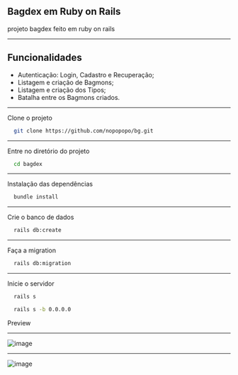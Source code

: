 ## Bagdex em Ruby on Rails

projeto bagdex feito em ruby on rails



_______________________________________________________________________________________________________________

## Funcionalidades

- Autenticação: Login, Cadastro e Recuperação;
- Listagem e criação de Bagmons;
- Listagem e criação dos Tipos;
- Batalha entre os Bagmons criados.

_______________________________________________________________________________________________________________

Clone o projeto

```bash
  git clone https://github.com/nopopopo/bg.git
```
_______________________________________________________________________________________________________________

Entre no diretório do projeto

```bash
  cd bagdex
```
_______________________________________________________________________________________________________________

Instalação das dependências

```bash
  bundle install
```
_______________________________________________________________________________________________________________

Crie o banco de dados

```bash
  rails db:create
```
_______________________________________________________________________________________________________________

Faça a migration

```bash
  rails db:migration
```
_______________________________________________________________________________________________________________

Inicie o servidor

```bash
  rails s
``` 
```bash
  rails s -b 0.0.0.0
```
Preview

_______________________________________________________________________________________________________________

![image](https://user-images.githubusercontent.com/84482264/204673075-27660da8-a96a-41cc-adc7-a3b9004df3ec.png)
________________________________________________________________________________________________________________

![image](https://user-images.githubusercontent.com/84482264/204673147-d0cfb7bc-d552-47fe-8ee7-5eeeb5399b80.png)


